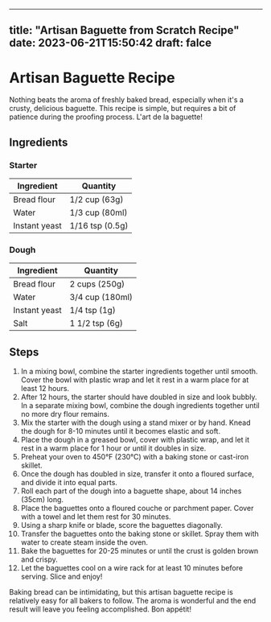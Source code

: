 
---
title: "Artisan Baguette from Scratch Recipe"
date: 2023-06-21T15:50:42
draft: falce
---

# Artisan Baguette Recipe

Nothing beats the aroma of freshly baked bread, especially when it's a crusty, delicious baguette. This recipe is simple, but requires a bit of patience during the proofing process. L'art de la baguette!

## Ingredients

### Starter

| Ingredient | Quantity |
| --- | --- |
| Bread flour | 1/2 cup (63g) |
| Water | 1/3 cup (80ml) |
| Instant yeast | 1/16 tsp (0.5g) |

### Dough

| Ingredient | Quantity |
| --- | --- |
| Bread flour | 2 cups (250g) |
| Water | 3/4 cup (180ml) |
| Instant yeast | 1/4 tsp (1g) |
| Salt | 1 1/2 tsp (6g) |

## Steps

1. In a mixing bowl, combine the starter ingredients together until smooth. Cover the bowl with plastic wrap and let it rest in a warm place for at least 12 hours. 
2. After 12 hours, the starter should have doubled in size and look bubbly. In a separate mixing bowl, combine the dough ingredients together until no more dry flour remains. 
3. Mix the starter with the dough using a stand mixer or by hand. Knead the dough for 8-10 minutes until it becomes elastic and soft. 
4. Place the dough in a greased bowl, cover with plastic wrap, and let it rest in a warm place for 1 hour or until it doubles in size. 
5. Preheat your oven to 450°F (230°C) with a baking stone or cast-iron skillet. 
6. Once the dough has doubled in size, transfer it onto a floured surface, and divide it into equal parts. 
7. Roll each part of the dough into a baguette shape, about 14 inches (35cm) long. 
8. Place the baguettes onto a floured couche or parchment paper. Cover with a towel and let them rest for 30 minutes. 
9. Using a sharp knife or blade, score the baguettes diagonally. 
10. Transfer the baguettes onto the baking stone or skillet. Spray them with water to create steam inside the oven. 
11. Bake the baguettes for 20-25 minutes or until the crust is golden brown and crispy. 
12. Let the baguettes cool on a wire rack for at least 10 minutes before serving. Slice and enjoy! 

Baking bread can be intimidating, but this artisan baguette recipe is relatively easy for all bakers to follow. The aroma is wonderful and the end result will leave you feeling accomplished. Bon appétit!
